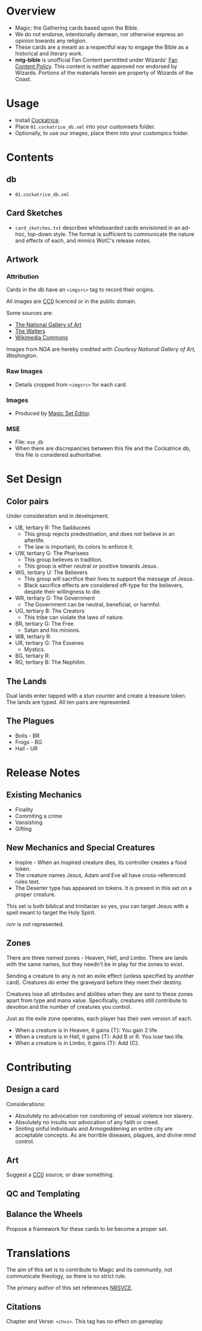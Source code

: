 # Overview
* Magic: the Gathering cards based upon the Bible.
* We do not endorse, intentionally demean, nor otherwise express an opinion towards any religion.
* These cards are a meant as a respectful way to engage the Bible as a historical and literary work.
* __mtg-bible__ is unofficial Fan Content permitted under Wizards' [Fan Content Policy](https://company.wizards.com/en/legal/fancontentpolicy). This content is neither approved nor endorsed by Wizards. Portions of the materials herein are property of Wizards of the Coast.

# Usage
* Install [Cockatrice](https://cockatrice.github.io/).
* Place `01.cockatrice_db.xml` into your customsets folder.
* Optionally, to use our images, place them into your custompics folder.
# Contents
## db 
* `01.cockatrice_db.xml`
## Card Sketches
* `card_sketches.txt` describes whiteboarded cards envisioned in an ad-hoc, top-down style. The format is sufficient to communicate the nature and effects of each, and mimics WotC's release notes.    
## Artwork
### Attribution
Cards in the db have an `<imgsrc>` tag to record their origins.

All images are [CC0](https://creativecommons.org/public-domain/cc0/) licenced or in the public domain.

Some sources are:
* [The National Gallery of Art](https://www.nga.gov/collection/collection-search.html)
* [The Walters](https://art.thewalters.org/)
* [Wikimedia Commons](https://commons.wikimedia.org/)

Images from NGA are hereby credited with _Courtesy National Gallery of Art, Washington_.

### Raw Images
* Details cropped from `<imgsrc>` for each card.
### Images
* Produced by [Magic Set Editor](https://magicseteditor.boards.net/).
### MSE
* File: `mse_db`
* When there are discrepancies between this file and the Cockatrice db, this file is considered authoritative.
# Set Design
## Color pairs
Under consideration and in development.
* UB, tertiary R: The Sadducees
    * This group rejects predestination, and does not believe in an afterlife.
    * The law is important; its colors to enforce it.
* UW, tertiary G: The Pharisees
    * This group believes in tradition.
    * This group is either neutral or positive towards Jesus.
* WG, tertiary U: The Believers
    * This group will sacrifice their lives to support the message of Jesus.
    * Black sacrifice effects are considered off-type for the believers, despite their willingness to die.
* WR, tertiary G: The Government
    * The Government can be neutral, beneficial, or harmful.
* UG, tertiary B: The Creators
    * This tribe can violate the laws of nature.
* BR, tertiary G: The Free
    * Satan and his minions.
* WB, tertiary R:
* UR, tertiary G: The Essenes
    * Mystics.
* BG, tertiary R: 
* RG, tertiary B: The Nephilim.
## The Lands
Dual lands enter tapped with a stun counter and create a treasure token. The lands are typed. All ten pairs are represented.
## The Plagues
* Boils - BR
* Frogs - BG
* Hail - UR
# Release Notes
## Existing Mechanics
* Finality
* Commiting a crime
* Vansishing
* Gifting

## New Mechanics and Special Creatures
* Inspire - When an Inspired creature dies, its controller creates a food token.
* The creature names Jesus, Adam and Eve all have cross-referenced rules text.
* The Deserter type has appeared on tokens. It is present in this set on a proper creature.

This set is both biblical and trinitarian so yes, you can target Jesus with a spell meant to target the Holy Spirit.

יהוה is not represented.

## Zones
There are three named zones - Heaven, Hell, and Limbo. There are lands with the same names, but they needn't be in play for the zones to exist.

Sending a creature to any is not an exile effect (unless specified by another card). Creatures _do_ enter the graveyard before they meet their destiny.

Creatures lose all attributes and abilities when they are sent to these zones apart from type and mana value. Specifically, creatures still contribute to devotion and the number of creatures you control.

Just as the exile zone operates, each player has their own version of each.

* When a creature is in Heaven, it gains {T}: You gain 2 life.
* When a creature is in Hell, it gains {T}: Add B or R. You lose two life.
* When a creature is in Limbo, it gains {T}: Add {C}.

# Contributing
## Design a card
Considerations:
* Absolutely no advocation nor condoning of sexual violence nor slavery.
* Absolutely no insults nor advocation of any faith or creed.
* Smiting sinful individuals and Armogeddening an entire city are acceptable concepts. As are horrible diseases, plagues, and divine mind control.
## Art
Suggest a [CC0](https://creativecommons.org/public-domain/cc0/) source, or draw something.
## QC and Templating
## Balance the Wheels
Propose a framework for these cards to be become a proper set.
# Translations
The aim of this set is to contribute to Magic and its community, not communicate theology, so there is no strict rule.

The primary author of this set references [NRSVCE](https://www.biblegateway.com/versions/New-Revised-Standard-Version-Catholic-Edition-NRSVCE-Bible).

## Citations
 Chapter and Verse: `<chvs>`. This tag has no effect on gameplay.